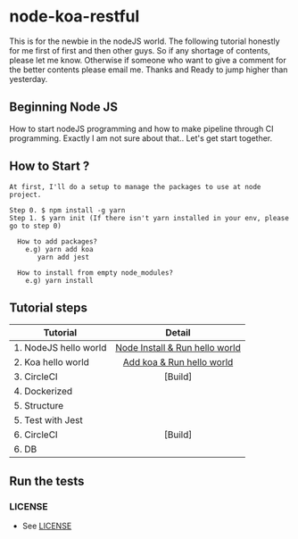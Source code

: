 # **node-koa-restful**

This is for the newbie in the nodeJS world. The following tutorial honestly for me first of first and then other guys. So if any shortage of contents, please let me know. Otherwise if someone who want to give a comment for the better contents please email me. Thanks and Ready to jump higher than yesterday.


## Beginning Node JS

How to start nodeJS programming and how to make pipeline through CI programming. Exactly I am not sure about that.. Let's get start together.


## How to Start ?

```
At first, I'll do a setup to manage the packages to use at node project.

Step 0. $ npm install -g yarn
Step 1. $ yarn init (If there isn't yarn installed in your env, please go to step 0)

  How to add packages?
    e.g) yarn add koa
       yarn add jest

  How to install from empty node_modules?
    e.g) yarn install
```

## Tutorial steps
| Tutorial        | Detail           |
| ------------- |:-------------:|
| 1. NodeJS hello world| [Node Install & Run hello world](nodejs-helloworld)|
| 2. Koa hello world | [Add koa & Run hello world](koa-helloworld)|
| 3. CircleCI        | [Build]|
| 4. Dockerized      |        |
| 5. Structure       |                 |
| 5. Test with Jest  |                 |
| 6. CircleCI        | [Build]|
| 6. DB              |                 |



## Run the tests



### LICENSE

* See [LICENSE](LICENSE)


[nodejs-helloworld]: https://github.com/hs1211/node-restful-sample/blob/master/1-hello-world-nodejs/README.md
[koa-helloworld]: https://github.com/hs1211/node-restful-sample/blob/master/1-hello-world-nodejs/README.md
